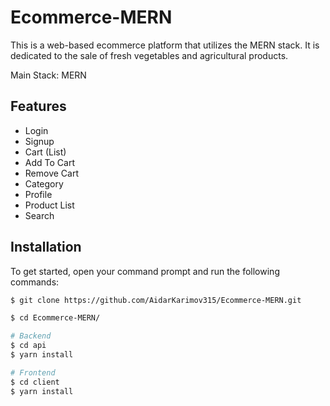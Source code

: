# Ecommerce-MERN

This is a web-based ecommerce platform that utilizes the MERN stack. It is dedicated to the sale of fresh vegetables and agricultural products.

Main Stack: MERN

## Features

- Login
- Signup
- Cart (List)
- Add To Cart
- Remove Cart
- Category
- Profile
- Product List
- Search

## Installation

To get started, open your command prompt and run the following commands:

```sh
$ git clone https://github.com/AidarKarimov315/Ecommerce-MERN.git

$ cd Ecommerce-MERN/

# Backend
$ cd api
$ yarn install

# Frontend
$ cd client
$ yarn install
```